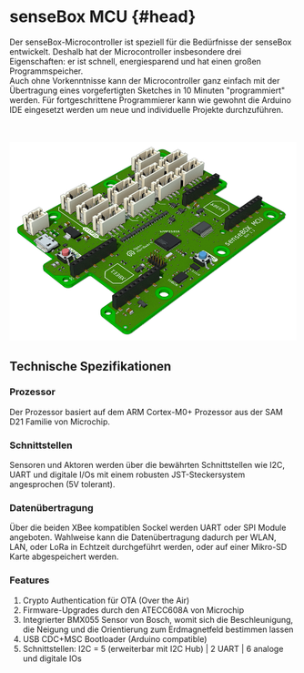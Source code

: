 # senseBox MCU {#head}

<div class="description">Der senseBox-Microcontroller ist speziell für die Bedürfnisse der senseBox entwickelt. Deshalb hat der Microcontroller insbesondere drei Eigenschaften: er ist schnell, energiesparend und hat einen großen Programmspeicher.
<br>Auch ohne Vorkenntnisse kann der Microcontroller ganz einfach mit der Übertragung eines vorgefertigten Sketches in 10 Minuten "programmiert" werden. Für fortgeschrittene Programmierer kann wie gewohnt die Arduino IDE eingesetzt werden um neue und individuelle Projekte durchzuführen.</div>
<div class="line">
    <br>
    <br>
</div>




![Die senseBox MCU](https://github.com/sensebox/resources/raw/master/gitbook_pictures/mcu_one_top.png)

## Technische Spezifikationen

### Prozessor
Der Prozessor basiert auf dem ARM Cortex-M0+ Prozessor aus der SAM D21 Familie von Microchip.

### Schnittstellen
Sensoren und Aktoren werden über die bewährten Schnittstellen wie I2C, UART und digitale I/Os mit einem robusten JST-Steckersystem angesprochen (5V tolerant). 

### Datenübertragung
Über die beiden XBee kompatiblen Sockel werden UART oder SPI Module angeboten. Wahlweise kann die Datenübertragung dadurch per WLAN, LAN, oder LoRa in Echtzeit durchgeführt werden, oder auf einer Mikro-SD Karte abgespeichert werden.  

### Features
1. Crypto Authentication für OTA (Over the Air) 
2. Firmware-Upgrades durch den ATECC608A von Microchip
3. Integrierter BMX055 Sensor von Bosch, womit sich die Beschleunigung, die Neigung und die Orientierung zum Erdmagnetfeld bestimmen lassen
4. USB CDC+MSC Bootloader (Arduino compatible)
5. Schnittstellen: I2C = 5 (erweiterbar mit I2C Hub) | 2 UART | 6 analoge und digitale IOs

